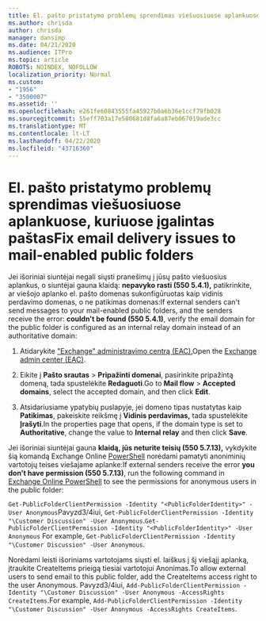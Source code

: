 ```yaml
---
title: El. pašto pristatymo problemų sprendimas viešuosiuose aplankuose, kuriuose įgalintas paštas
ms.author: chrisda
author: chrisda
manager: dansimp
ms.date: 04/21/2020
ms.audience: ITPro
ms.topic: article
ROBOTS: NOINDEX, NOFOLLOW
localization_priority: Normal
ms.custom:
- "1956"
- "3500007"
ms.assetid: ''
ms.openlocfilehash: e261fe60843555fa45927b0a6b36e1ccf79fb028
ms.sourcegitcommit: 55eff703a17e500681d8fa6a87eb067019ade3cc
ms.translationtype: MT
ms.contentlocale: lt-LT
ms.lasthandoff: 04/22/2020
ms.locfileid: "43716360"
---
```

# <a name="fix-email-delivery-issues-to-mail-enabled-public-folders"></a><span data-ttu-id="e370e-102">El. pašto pristatymo problemų sprendimas viešuosiuose aplankuose, kuriuose įgalintas paštas</span><span class="sxs-lookup"><span data-stu-id="e370e-102">Fix email delivery issues to mail-enabled public folders</span></span>

<span data-ttu-id="e370e-103">Jei išoriniai siuntėjai negali siųsti pranešimų į jūsų pašto viešuosius aplankus, o siuntėjai gauna klaidą: **nepavyko rasti (550 5.4.1),** patikrinkite, ar viešojo aplanko el. pašto domenas sukonfigūruotas kaip vidinis perdavimo domenas, o ne patikimas domenas:</span><span class="sxs-lookup"><span data-stu-id="e370e-103">If external senders can't send messages to your mail-enabled public folders, and the senders receive the error: **couldn't be found (550 5.4.1)**, verify the email domain for the public folder is configured as an internal relay domain instead of an authoritative domain:</span></span>

1. <span data-ttu-id="e370e-104">Atidarykite ["Exchange" administravimo centrą (EAC).](https://docs.microsoft.com/Exchange/exchange-admin-center)</span><span class="sxs-lookup"><span data-stu-id="e370e-104">Open the [Exchange admin center (EAC)](https://docs.microsoft.com/Exchange/exchange-admin-center).</span></span>

2. <span data-ttu-id="e370e-105">Eikite į **Pašto srautas** \> **Pripažinti domenai**, pasirinkite pripažintą domeną, tada spustelėkite **Redaguoti**.</span><span class="sxs-lookup"><span data-stu-id="e370e-105">Go to **Mail flow** \> **Accepted domains**, select the accepted domain, and then click **Edit**.</span></span>

3. <span data-ttu-id="e370e-106">Atsidariusiame ypatybių puslapyje, jei domeno tipas nustatytas kaip **Patikimas**, pakeiskite reikšmę į **Vidinis perdavimas,** tada spustelėkite **Įrašyti**.</span><span class="sxs-lookup"><span data-stu-id="e370e-106">In the properties page that opens, if the domain type is set to **Authoritative**, change the value to **Internal relay** and then click **Save**.</span></span>

<span data-ttu-id="e370e-107">Jei išoriniai siuntėjai gauna **klaidą, jūs neturite teisių (550 5.7.13),** vykdykite šią komandą Exchange Online [PowerShell](https://docs.microsoft.com/powershell/exchange/exchange-online/connect-to-exchange-online-powershell/connect-to-exchange-online-powershell) norėdami pamatyti anoniminių vartotojų teises viešajame aplanke:</span><span class="sxs-lookup"><span data-stu-id="e370e-107">If external senders receive the error **you don't have permission (550 5.7.13)**, run the following command in [Exchange Online PowerShell](https://docs.microsoft.com/powershell/exchange/exchange-online/connect-to-exchange-online-powershell/connect-to-exchange-online-powershell) to see the permissions for anonymous users in the public folder:</span></span>

<span data-ttu-id="e370e-108">`Get-PublicFolderClientPermission -Identity "<PublicFolderIdentity>" -User Anonymous`Pavyzd3/4iui, `Get-PublicFolderClientPermission -Identity "\Customer Discussion" -User Anonymous`.</span><span class="sxs-lookup"><span data-stu-id="e370e-108">`Get-PublicFolderClientPermission -Identity "<PublicFolderIdentity>" -User Anonymous` For example, `Get-PublicFolderClientPermission -Identity "\Customer Discussion" -User Anonymous`.</span></span>

<span data-ttu-id="e370e-109">Norėdami leisti išoriniams vartotojams siųsti el. laiškus į šį viešąjį aplanką, įtraukite CreateItems prieigą tiesiai vartotojui Anonimas.</span><span class="sxs-lookup"><span data-stu-id="e370e-109">To allow external users to send email to this public folder, add the CreateItems access right to the user Anonymous.</span></span> <span data-ttu-id="e370e-110">Pavyzd3/4iui, `Add-PublicFolderClientPermission -Identity "\Customer Discussion" -User Anonymous -AccessRights CreateItems`.</span><span class="sxs-lookup"><span data-stu-id="e370e-110">For example, `Add-PublicFolderClientPermission -Identity "\Customer Discussion" -User Anonymous -AccessRights CreateItems`.</span></span>

